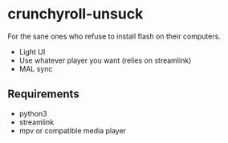 # crunchyroll-unsuck

For the sane ones who refuse to install flash on their computers.

- Light UI
- Use whatever player you want (relies on streamlink)
- MAL sync


## Requirements

- python3
- streamlink
- mpv or compatible media player

